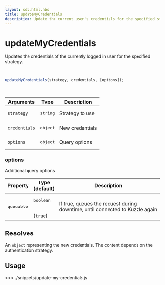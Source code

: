 ```yaml
---
layout: sdk.html.hbs
title: updateMyCredentials
description: Update the current user's credentials for the specified strategy.
---
```


# updateMyCredentials

Updates the credentials of the currently logged in user for the specified strategy.

<br/>

```javascript
updateMyCredentials(strategy, credentials, [options]);
```

<br/>

| Arguments     | Type              | Description     |
| ------------- | ----------------- | --------------- |
| `strategy`    | <pre>string</pre> | Strategy to use |
| `credentials` | <pre>object</pre> | New credentials |
| `options`     | <pre>object</pre> | Query options   |

### options

Additional query options

| Property   | Type<br/>(default)              | Description                                                                  |
| ---------- | ------------------------------- | ---------------------------------------------------------------------------- |
| `queuable` | <pre>boolean</pre><br/>(`true`) | If true, queues the request during downtime, until connected to Kuzzle again |

## Resolves

An `object` representing the new credentials.
The content depends on the authentication strategy.

## Usage

<<< ./snippets/update-my-credentials.js

